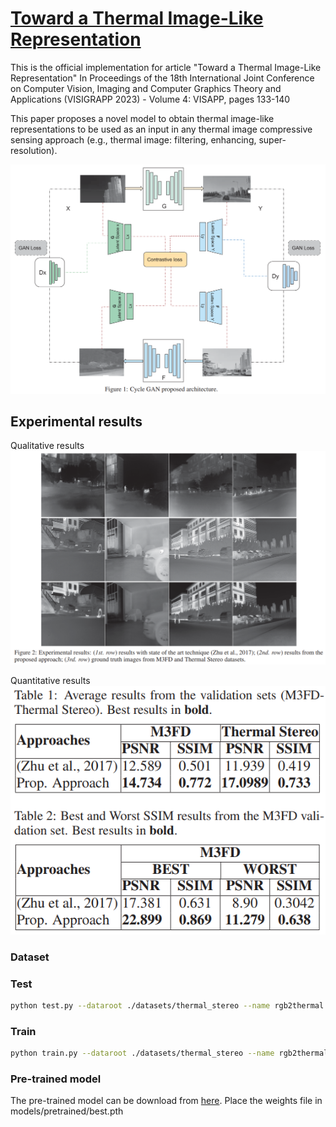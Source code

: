 # [Toward a Thermal Image-Like Representation](http://wwwo.cvc.uab.es/people/asappa/publications/C__VISAPP_2023_Vol_4_pp_133-140.pdf) 
This is the official implementation for article "Toward a Thermal Image-Like Representation"
In Proceedings of the 18th International Joint Conference on Computer Vision, Imaging and Computer Graphics Theory and Applications (VISIGRAPP 2023) - Volume 4: VISAPP, pages 133-140

This paper proposes a novel model to obtain thermal image-like representations to be used as an input in any thermal image compressive sensing approach (e.g., thermal image: filtering, enhancing, super-resolution).

<img src='imgs/architecture.png' width=950>

## Experimental results
Qualitative results
<img src='imgs/qualitative.png' width=950>

Quantitative results
<img src='imgs/quantitative.png' width=950>

### Dataset


### Test
```bash
python test.py --dataroot ./datasets/thermal_stereo --name rgb2thermal
```

### Train
```bash
python train.py --dataroot ./datasets/thermal_stereo --name rgb2thermal 
```

### Pre-trained model
The pre-trained model can be download from [here](). Place the weights file in models/pretrained/best.pth